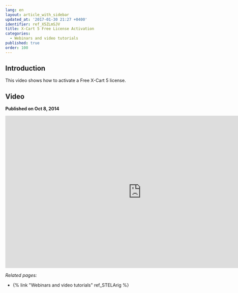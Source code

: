 ```yaml
---
lang: en
layout: article_with_sidebar
updated_at: '2017-01-30 21:27 +0400'
identifier: ref_X5ZLmSJV
title: X-Cart 5 Free License Activation
categories:
  - Webinars and video tutorials
published: true
order: 100
---
```



## Introduction

This video shows how to activate a Free X-Cart 5 license.

## Video
**Published on Oct 8, 2014**
<iframe class="youtube-player" type="text/html" style="width: 853px; height: 480px" src="http://www.youtube.com/embed/MEncqXpJ8qc" frameborder="0"></iframe>


_Related pages:_

*   {% link "Webinars and video tutorials" ref_STELArig %}
